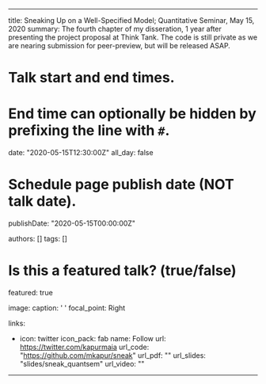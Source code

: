 
---
title: Sneaking Up on a Well-Specified Model; Quantitative Seminar, May 15, 2020
summary: The fourth chapter of my disseration, 1 year after presenting the project proposal at Think Tank. The code is still private as we are nearing submission for peer-preview, but will be released ASAP.

# Talk start and end times.
#   End time can optionally be hidden by prefixing the line with `#`.
date: "2020-05-15T12:30:00Z"
all_day: false

# Schedule page publish date (NOT talk date).
publishDate: "2020-05-15T00:00:00Z"

authors: []
tags: []

# Is this a featured talk? (true/false)
featured: true

image:
  caption: ' '
  focal_point: Right

links:
- icon: twitter
  icon_pack: fab
  name: Follow
  url: https://twitter.com/kapurmaia
url_code: "https://github.com/mkapur/sneak"
url_pdf: ""
url_slides: "slides/sneak_quantsem"
url_video: ""

---



